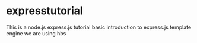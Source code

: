 # expresstutorial
This is a node.js express.js tutorial 
basic introduction to express.js  template engine 
we are using hbs

